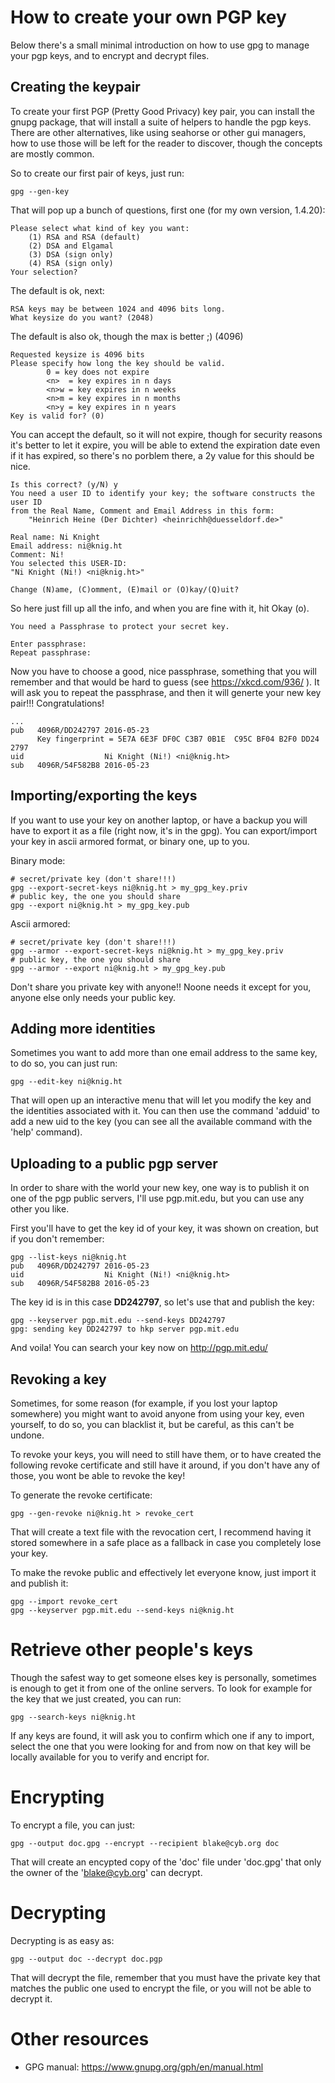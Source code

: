 How to create your own PGP key
================================

Below there's a small minimal introduction on how to use gpg to manage your pgp
keys, and to encrypt and decrypt files.  

Creating the keypair
---------------------

To create your first PGP (Pretty Good Privacy) key pair, you can install the
gnupg package, that will install a suite of helpers to handle the pgp keys.
There are other alternatives, like using seahorse or other gui managers, how to
use those will be left for the reader to discover, though the concepts are
mostly common.


So to create our first pair of keys, just run:

    gpg --gen-key

That will pop up a bunch of questions, first one (for my own version, 1.4.20):

    Please select what kind of key you want:
        (1) RSA and RSA (default)
        (2) DSA and Elgamal
        (3) DSA (sign only)
        (4) RSA (sign only)
    Your selection?

The default is ok, next:

    RSA keys may be between 1024 and 4096 bits long.
    What keysize do you want? (2048)

The default is also ok, though the max is better ;) (4096)

    Requested keysize is 4096 bits
    Please specify how long the key should be valid.
            0 = key does not expire
            <n>  = key expires in n days
            <n>w = key expires in n weeks
            <n>m = key expires in n months
            <n>y = key expires in n years
    Key is valid for? (0)

You can accept the default, so it will not expire, though for security reasons
it's better to let it expire, you will be able to extend the expiration date
even if it has expired, so there's no porblem there, a 2y value for this should
be nice.

    Is this correct? (y/N) y
    You need a user ID to identify your key; the software constructs the user ID
    from the Real Name, Comment and Email Address in this form:
        "Heinrich Heine (Der Dichter) <heinrichh@duesseldorf.de>"
    
    Real name: Ni Knight
    Email address: ni@knig.ht
    Comment: Ni!
    You selected this USER-ID:
    "Ni Knight (Ni!) <ni@knig.ht>"
    
    Change (N)ame, (C)omment, (E)mail or (O)kay/(Q)uit?

So here just fill up all the info, and when you are fine with it, hit Okay (o).

    You need a Passphrase to protect your secret key.
    
    Enter passphrase:
    Repeat passphrase:

Now you have to choose a good, nice passphrase, something that you will
remember and that would be hard to guess (see https://xkcd.com/936/ ).
It will ask you to repeat the passphrase, and then it will generte your new key
pair!!! Congratulations!

    ...
    pub   4096R/DD242797 2016-05-23
          Key fingerprint = 5E7A 6E3F DF0C C3B7 0B1E  C95C BF04 B2F0 DD24 2797
    uid                  Ni Knight (Ni!) <ni@knig.ht>
    sub   4096R/54F582B8 2016-05-23


Importing/exporting the keys
-----------------------------

If you want to use your key on another laptop, or have a backup you will have
to export it as a file (right now, it's in the gpg). You can export/import your
key in ascii armored format, or binary one, up to you.


Binary mode:

    # secret/private key (don't share!!!)
    gpg --export-secret-keys ni@knig.ht > my_gpg_key.priv
    # public key, the one you should share
    gpg --export ni@knig.ht > my_gpg_key.pub

Ascii armored:

    # secret/private key (don't share!!!)
    gpg --armor --export-secret-keys ni@knig.ht > my_gpg_key.priv
    # public key, the one you should share
    gpg --armor --export ni@knig.ht > my_gpg_key.pub

Don't share you private key with anyone!! Noone needs it except for you, anyone
else only needs your public key.


Adding more identities
-----------------------
Sometimes you want to add more than one email address to the same key, to do
so, you can just run:

    gpg --edit-key ni@knig.ht

That will open up an interactive menu that will let you modify the key and the
identities associated with it. You can then use the command 'adduid' to add a
new uid to the key (you can see all the available command with the 'help'
command).


Uploading to a public pgp server
---------------------------------

In order to share with the world your new key, one way is to publish it on one
of the pgp public servers, I'll use pgp.mit.edu, but you can use any other you
like.

First you'll have to get the key id of your key, it was shown on creation, but
if you don't remember:

    gpg --list-keys ni@knig.ht
    pub   4096R/DD242797 2016-05-23
    uid                  Ni Knight (Ni!) <ni@knig.ht>
    sub   4096R/54F582B8 2016-05-23

The key id is in this case **DD242797**, so let's use that and publish the key:

    gpg --keyserver pgp.mit.edu --send-keys DD242797
    gpg: sending key DD242797 to hkp server pgp.mit.edu

And voila! You can search your key now on http://pgp.mit.edu/

Revoking a key
----------------

Sometimes, for some reason (for example, if you lost your laptop somewhere) you
might want to avoid anyone from using your key, even yourself, to do so, you
can blacklist it, but be careful, as this can't be undone.

To revoke your keys, you will need to still have them, or to have created the
following revoke certificate and still have it around, if you don't have any of
those, you wont be able to revoke the key!

To generate the revoke certificate:

    gpg --gen-revoke ni@knig.ht > revoke_cert

That will create a text file with the revocation cert, I recommend having it
stored somewhere in a safe place as a fallback in case you completely lose your
key.

To make the revoke public and effectively let everyone know, just import it and
publish it:

    gpg --import revoke_cert
    gpg --keyserver pgp.mit.edu --send-keys ni@knig.ht


Retrieve other people's keys
=============================

Though the safest way to get someone elses key is personally, sometimes is
enough to get it from one of the online servers. To look for example for the
key that we just created, you can run:

    gpg --search-keys ni@knig.ht

If any keys are found, it will ask you to confirm which one if any to import,
select the one that you were looking for and from now on that key will be
locally available for you to verify and encript for.

Encrypting
===========

To encrypt a file, you can just:

    gpg --output doc.gpg --encrypt --recipient blake@cyb.org doc

That will create an encypted copy of the 'doc' file under 'doc.gpg' that only
the owner of the 'blake@cyb.org' can decrypt.


Decrypting
===========

Decrypting is as easy as:

    gpg --output doc --decrypt doc.pgp

That will decrypt the file, remember that you must have the private key that
matches the public one used to encrypt the file, or you will not be able to
decrypt it.


Other resources
=================

* GPG manual: https://www.gnupg.org/gph/en/manual.html
